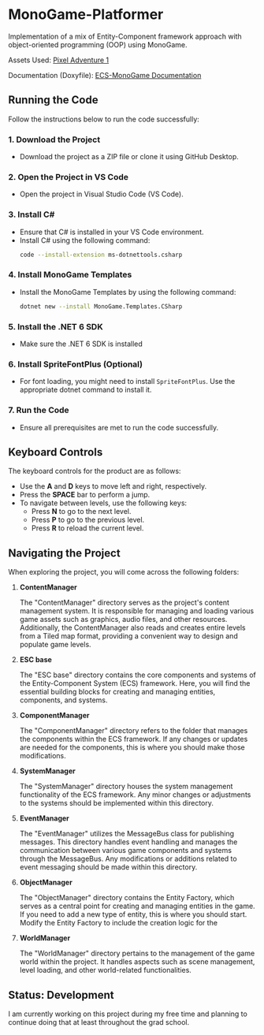 # MonoGame-Platformer

Implementation of a mix of Entity-Component framework approach with object-oriented programming (OOP) using MonoGame.

Assets Used: [Pixel Adventure 1](https://pixelfrog-assets.itch.io/pixel-adventure-1)

Documentation (Doxyfile): [ECS-MonoGame Documentation](https://dreamystranger.github.io/ECS-MonoGame/annotated.html)

## Running the Code

Follow the instructions below to run the code successfully:

### 1. **Download the Project**
   - Download the project as a ZIP file or clone it using GitHub Desktop.

### 2. **Open the Project in VS Code**
   - Open the project in Visual Studio Code (VS Code).

### 3. **Install C#**
   - Ensure that C# is installed in your VS Code environment.
   - Install C# using the following command:
     ```bash
     code --install-extension ms-dotnettools.csharp
     ```

### 4. **Install MonoGame Templates**
   - Install the MonoGame Templates by using the following command:
     ```bash
     dotnet new --install MonoGame.Templates.CSharp
     ```

### 5. **Install the .NET 6 SDK**
   - Make sure the .NET 6 SDK is installed

### 6. **Install SpriteFontPlus (Optional)**
   - For font loading, you might need to install `SpriteFontPlus`. Use the appropriate dotnet command to install it.

### 7. **Run the Code**
   - Ensure all prerequisites are met to run the code successfully.


## Keyboard Controls

The keyboard controls for the product are as follows:

- Use the **A** and **D** keys to move left and right, respectively.
- Press the **SPACE** bar to perform a jump.
- To navigate between levels, use the following keys:
  - Press **N** to go to the next level.
  - Press **P** to go to the previous level.
  - Press **R** to reload the current level.

## Navigating the Project

When exploring the project, you will come across the following folders:

1. **ContentManager**

   The "ContentManager" directory serves as the project's content management system. It is responsible for managing and loading various game assets such as graphics, audio files, and other resources. Additionally, the ContentManager also reads and creates entire levels from a Tiled map format, providing a convenient way to design and populate game levels.

2. **ESC base**

   The "ESC base" directory contains the core components and systems of the Entity-Component System (ECS) framework. Here, you will find the essential building blocks for creating and managing entities, components, and systems.

3. **ComponentManager**

   The "ComponentManager" directory refers to the folder that manages the components within the ECS framework. If any changes or updates are needed for the components, this is where you should make those modifications.

4. **SystemManager**

   The "SystemManager" directory houses the system management functionality of the ECS framework. Any minor changes or adjustments to the systems should be implemented within this directory.

5. **EventManager**

   The "EventManager" utilizes the MessageBus class for publishing messages. This directory handles event handling and manages the communication between various game components and systems through the MessageBus. Any modifications or additions related to event messaging should be made within this directory.

6. **ObjectManager**

   The "ObjectManager" directory contains the Entity Factory, which serves as a central point for creating and managing entities in the game. If you need to add a new type of entity, this is where you should start. Modify the Entity Factory to include the creation logic for the

7. **WorldManager**

    The "WorldManager" directory pertains to the management of the game world within the project. It handles aspects such as scene management, level loading, and other world-related functionalities.

## Status: Development

I am currently working on this project during my free time and planning to continue doing that at least throughout the grad school.
